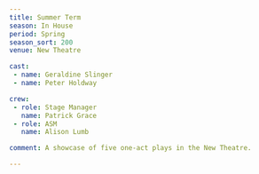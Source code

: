 ```yaml
---
title: Summer Term
season: In House
period: Spring
season_sort: 200
venue: New Theatre

cast:
 - name: Geraldine Slinger
 - name: Peter Holdway

crew:
 - role: Stage Manager
   name: Patrick Grace
 - role: ASM
   name: Alison Lumb

comment: A showcase of five one-act plays in the New Theatre.

---
```


